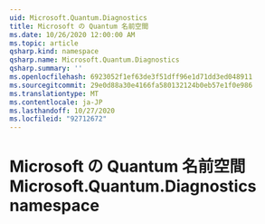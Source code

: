 ```yaml
---
uid: Microsoft.Quantum.Diagnostics
title: Microsoft の Quantum 名前空間
ms.date: 10/26/2020 12:00:00 AM
ms.topic: article
qsharp.kind: namespace
qsharp.name: Microsoft.Quantum.Diagnostics
qsharp.summary: ''
ms.openlocfilehash: 6923052f1ef63de3f51dff96e1d71dd3ed048911
ms.sourcegitcommit: 29e0d88a30e4166fa580132124b0eb57e1f0e986
ms.translationtype: MT
ms.contentlocale: ja-JP
ms.lasthandoff: 10/27/2020
ms.locfileid: "92712672"
---
```

# <a name="microsoftquantumdiagnostics-namespace"></a><span data-ttu-id="7cc79-102">Microsoft の Quantum 名前空間</span><span class="sxs-lookup"><span data-stu-id="7cc79-102">Microsoft.Quantum.Diagnostics namespace</span></span>



